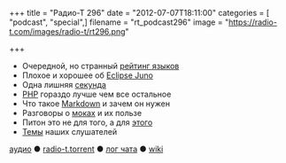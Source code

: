 +++
title = "Радио-Т 296"
date = "2012-07-07T18:11:00"
categories = [ "podcast", "special",]
filename = "rt_podcast296"
image = "https://radio-t.com/images/radio-t/rt296.png"

+++

- Очередной, но странный [рейтинг языков](http://redmonk.com/sogrady/2012/02/08/language-rankings-2-2012/)
- Плохое и хорошее об [Eclipse Juno](http://eclipsesource.com/blogs/2012/06/27/top-10-eclipse-juno-features/)
- Одна лишняя [секунда](http://landslidecoding.blogspot.com/2012/07/linuxs-leap-second-deadlocks.html)
- [PHP](http://habrahabr.ru/post/147257/) гораздо лучше чем все остальное
- Что такое [Markdown](http://whatismarkdown.com/) и зачем он нужен
- Разговоры о [моках](http://myronmars.to/n/dev-blog/2012/06/thoughts-on-mocking) и их пользе
- Питон это не для того, а для [этого](http://lateral.netmanagers.com.ar/weblog/posts/python-is-not-a-configuration-file-format.html)
- [Темы](http://www.radio-t.com/p/2012/07/03/prep-296/) наших слушателей

[аудио](http://cdn.radio-t.com/rt_podcast296.mp3) ● [radio-t.torrent](http://cdn.radio-t.com/torrents/rt_podcast296.mp3.torrent) ● [лог чата](http://chat.radio-t.com/logs/radio-t-296.html) ● [wiki](http://wiki.radio-t.com/%D0%92%D1%8B%D0%BF%D1%83%D1%81%D0%BA_296)<audio src="http://cdn.radio-t.com/rt_podcast296.mp3" preload="none"></audio>